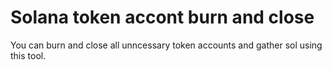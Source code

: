 # Solana token accont burn and close




You can burn and close all unncessary token accounts and gather sol using this tool.
